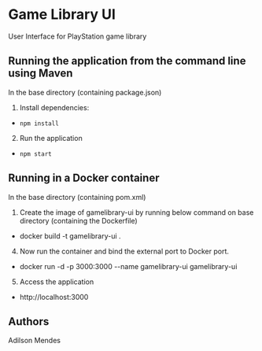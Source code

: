 # Game Library UI

User Interface for PlayStation game library 

## Running the application from the command line using Maven

In the base directory (containing package.json)
1. Install dependencies:
* `npm install`
2. Run the application
* `npm start`


## Running in a Docker container

In the base directory (containing pom.xml)

1. Create the image of gamelibrary-ui by running below command on base directory (containing the Dockerfile)
* docker build -t gamelibrary-ui .

4. Now run the container and bind the external port to Docker port.
* docker run -d -p 3000:3000 --name gamelibrary-ui gamelibrary-ui    

5. Access the application
* http://localhost:3000


## Authors
Adilson Mendes
